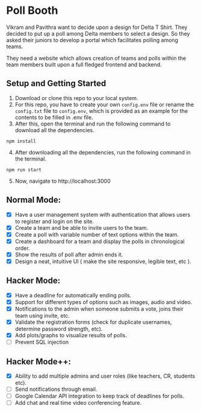 # Poll Booth
Vikram and Pavithra want to decide upon a design for Delta T Shirt. They decided to put up a poll among Delta members to select a design. So they asked their juniors to develop a portal which facilitates polling among teams.

They need a website which allows creation of teams and polls within the team members built upon a full fledged frontend and backend.

## Setup and Getting Started
1. Download or clone this repo to your local system.
2. For this repo, you have to create your own `config.env` file or rename the `config.txt` file to `config.env`, which is provided as an example for the contents to be filled in .env file.
3. After this, open the terminal and run the following command to download all the dependencies.
```
npm install
```
4. After downloading all the dependencies, run the following command in the terminal.
```
npm run start
```
5. Now, navigate to http://localhost:3000

## Normal Mode:
- [x] Have a user management system with authentication that allows users to register and login on the site.
- [x] Create a team and be able to invite users to the team.
- [x] Create a poll with variable number of text options within the team.
- [x] Create a dashboard for a team and display the polls in chronological order.
- [x] Show the results of poll after admin ends it.
- [x] Design a neat, intuitive UI ( make the site responsive, legible text, etc ).

## Hacker Mode:
- [x] Have a deadline for automatically ending polls.
- [x] Support for different types of options such as images, audio and video.
- [x] Notifications to the admin when someone submits a vote, joins their team using invite, etc.
- [x] Validate the registration forms (check for duplicate usernames, determine password strength, etc).
- [x] Add plots/graphs to visualize results of polls.
- [ ] Prevent SQL injection

## Hacker Mode++:
- [x] Ability to add multiple admins and user roles (like teachers, CR, students etc).
- [ ] Send notifications through email.
- [ ] Google Calendar API integration to keep track of deadlines for polls.
- [ ] Add chat and real time video conferencing feature.